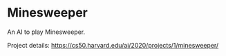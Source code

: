 # **Minesweeper**

An AI to play Minesweeper.

Project details: https://cs50.harvard.edu/ai/2020/projects/1/minesweeper/
